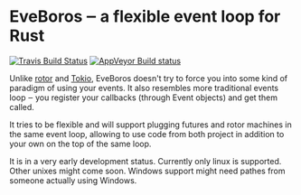 # EveBoros ‒ a flexible event loop for Rust

[![Travis Build Status](https://api.travis-ci.org/vorner/eveboros.png?branch=master)](https://travis-ci.org/vorner/eveboros)
[![AppVeyor Build status](https://ci.appveyor.com/api/projects/status/c3qoud9df1dnwugu/branch/master?svg=true)](https://ci.appveyor.com/project/vorner/eveboros/branch/master)

Unlike [rotor](https://crates.io/crates/rotor) and
[Tokio](https://github.com/tokio-rs/tokio), EveBoros doesn't try to force you
into some kind of paradigm of using your events. It also resembles more
traditional events loop ‒ you register your callbacks (through Event objects)
and get them called.

It tries to be flexible and will support plugging futures and rotor machines in
the same event loop, allowing to use code from both project in addition to your
own on the top of the same loop.

It is in a very early development status. Currently only linux is supported.
Other unixes might come soon. Windows support might need pathes from someone
actually using Windows.
